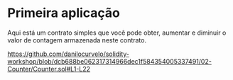 # Primeira aplicação

Aqui está um contrato simples que você pode obter, aumentar e diminuir o valor de contagem armazenada neste contrato.

https://github.com/danilocurvelo/solidity-workshop/blob/dcb688be062317314966dec1f584354005337491/02-Counter/Counter.sol#L1-L22
